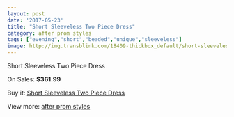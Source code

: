 ```yaml
---
layout: post
date: '2017-05-23'
title: "Short Sleeveless Two Piece Dress"
category: after prom styles
tags: ["evening","short","beaded","unique","sleeveless"]
image: http://img.transblink.com/18409-thickbox_default/short-sleeveless-two-piece-dress.jpg
---
```

Short Sleeveless Two Piece Dress

On Sales: **$361.99**
<a href="https://www.transblink.com/en/after-prom-styles/5756-short-sleeveless-two-piece-dress.html"><amp-img layout="responsive" width="600" height="600" src="//img.transblink.com/18409-thickbox_default/short-sleeveless-two-piece-dress.jpg" alt="Short Sleeveless Two Piece Dress 0" /></a>
<a href="https://www.transblink.com/en/after-prom-styles/5756-short-sleeveless-two-piece-dress.html"><amp-img layout="responsive" width="600" height="600" src="//img.transblink.com/18411-thickbox_default/short-sleeveless-two-piece-dress.jpg" alt="Short Sleeveless Two Piece Dress 1" /></a>
<a href="https://www.transblink.com/en/after-prom-styles/5756-short-sleeveless-two-piece-dress.html"><amp-img layout="responsive" width="600" height="600" src="//img.transblink.com/18410-thickbox_default/short-sleeveless-two-piece-dress.jpg" alt="Short Sleeveless Two Piece Dress 2" /></a>

Buy it: [Short Sleeveless Two Piece Dress](https://www.transblink.com/en/after-prom-styles/5756-short-sleeveless-two-piece-dress.html "Short Sleeveless Two Piece Dress")

View more: [after prom styles](https://www.transblink.com/en/55-after-prom-styles "after prom styles")